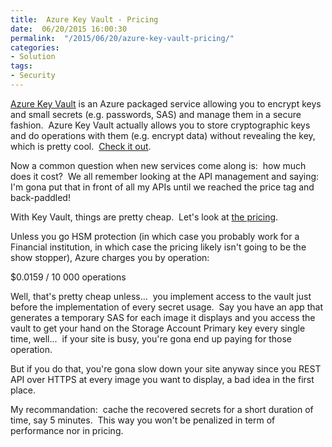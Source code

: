 ```yaml
---
title:  Azure Key Vault - Pricing
date:  06/20/2015 16:00:30
permalink:  "/2015/06/20/azure-key-vault-pricing/"
categories:
- Solution
tags:
- Security
---
```

<a href="http://vincentlauzon.com/2015/06/13/azure-key-vault-step-by-step/">Azure Key Vault</a> is an Azure packaged service allowing you to encrypt keys and small secrets (e.g. passwords, SAS) and manage them in a secure fashion.  Azure Key Vault actually allows you to store cryptographic keys and do operations with them (e.g. encrypt data) without revealing the key, which is pretty cool.  <a href="http://azure.microsoft.com/en-us/services/key-vault/">Check it out</a>.

Now a common question when new services come along is:  how much does it cost?  We all remember looking at the API management and saying:  I'm gona put that in front of all my APIs until we reached the price tag and back-paddled!

With Key Vault, things are pretty cheap.  Let's look at <a href="http://azure.microsoft.com/en-us/pricing/details/key-vault/" target="_blank">the pricing</a>.

Unless you go HSM protection (in which case you probably work for a Financial institution, in which case the pricing likely isn't going to be the show stopper), Azure charges you by operation:

$0.0159 / 10 000 operations

Well, that's pretty cheap unless...  you implement access to the vault just before the implementation of every secret usage.  Say you have an app that generates a temporary SAS for each image it displays and you access the vault to get your hand on the Storage Account Primary key every single time, well...  if your site is busy, you're gona end up paying for those operation.

But if you do that, you're gona slow down your site anyway since you REST API over HTTPS at every image you want to display, a bad idea in the first place.

My recommandation:  cache the recovered secrets for a short duration of time, say 5 minutes.  This way you won't be penalized in term of performance nor in pricing.